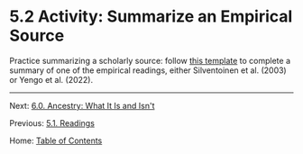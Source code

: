 # 5.2 Activity: Summarize an Empirical Source

Practice summarizing a scholarly source: follow [this template](../materials/template_summary_empirical_source.md) to complete a summary of one of the empirical readings, either Silventoinen et al. (2003) or Yengo et al. (2022).

--------

Next: [6.0. Ancestry: What It Is and Isn't](../ch06/6.0_ancestry_what_it_is_and_isnt.md)

Previous: [5.1. Readings](5.1_readings.md)

Home: [Table of Contents](../README.md)
